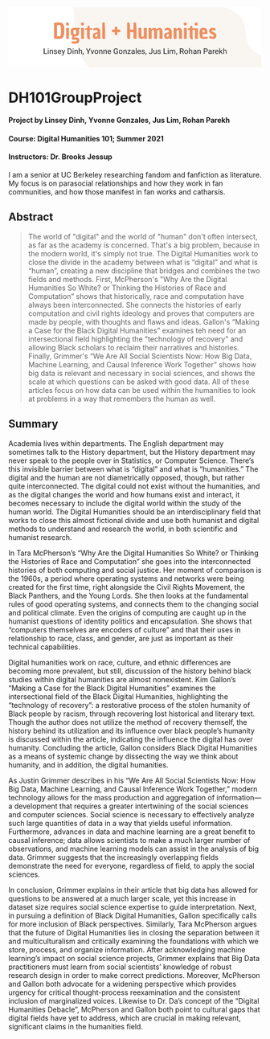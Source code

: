 ![Digital + Humanities](header.png)

# DH101GroupProject

#### Project by Linsey Dinh, Yvonne Gonzales, Jus Lim, Rohan Parekh	
#### Course: Digital Humanities 101; Summer 2021
#### Instructors: Dr. Brooks Jessup

I am a senior at UC Berkeley researching fandom and fanfiction as literature. My focus is on parasocial relationships and how they work in fan communities, and how those manifest in fan works and catharsis.

## Abstract

> The world of "digital" and the world of "human" don't often intersect, as far as the academy is concerned. That's a big problem, because in the modern world, it's simply not true. The Digital Humanities work to close the divide in the academy between what is “digital” and what is “human”, creating a new discipline that bridges and combines the two fields and methods. First, McPherson's "Why Are the Digital Humanities So White? or Thinking the Histories of Race and Computation” shows that historically, race and computation have always been interconnected. She connects the histories of early computation and civil rights ideology and proves that computers are made by people, with thoughts and flaws and ideas. Gallon's “Making a Case for the Black Digital Humanities” examines teh need for an intersectional field highlighting the "technology of recovery" and allowing Black scholars to reclaim their narratives and histories. Finally, Grimmer's “We Are All Social Scientists Now: How Big Data, Machine Learning, and Causal Inference Work Together” shows how big data is relevant and necessary in social sciences, and shows the scale at which questions can be asked with good data. All of these articles focus on how data can be used within the humanities to  look at problems in a way that remembers the human as well.

## Summary

Academia lives within departments. The English department may sometimes talk to the History department, but the History department may never speak to the people over in Statistics, or Computer Science. There’s this invisible barrier between what is “digital” and what is “humanities.” The digital and the human are not diametrically opposed, though, but rather quite interconnected. The digital could not exist without the humanities, and as the digital changes the world and how humans exist and interact, it becomes necessary to include the digital world within the study of the human world. The Digital Humanities should be an interdisciplinary field that works to close this almost fictional divide and use both humanist and digital methods to understand and research the world, in both scientific and humanist research.

In Tara McPherson’s “Why Are the Digital Humanities So White? or Thinking the Histories of Race and Computation” she goes into the interconnected histories of both computing and social justice. Her moment of comparison is the 1960s, a period where operating systems and networks were being created for the first time, right alongside the Civil Rights Movement, the Black Panthers, and the Young Lords. She then looks at the fundamental rules of good operating systems, and connects them to the changing social and political climate. Even the origins of computing are caught up in the humanist questions of identity politics and encapsulation. She shows that “computers themselves are encoders of culture” and that their uses in relationship to race, class, and gender, are just as important as their technical capabilities.

Digital humanities work on race, culture, and ethnic differences are becoming more prevalent, but still, discussion of the history behind black studies within digital humanities are almost nonexistent. Kim Gallon’s “Making a Case for the Black Digital Humanities” examines the intersectional field of the Black Digital Humanities, highlighting the “technology of recovery”: a restorative process of the stolen humanity of Black people by racism, through recovering lost historical and literary text. Though the author does not utilize the method of recovery themself, the history behind its utilization and its influence over black people’s humanity is discussed within the article, indicating the influence the digital has over humanity. Concluding the article, Gallon considers Black Digital Humanities as a means of systemic change by dissecting the way we think about humanity, and in addition, the digital humanities. 
            
As Justin Grimmer describes in his “We Are All Social Scientists Now: How Big Data, Machine Learning, and Causal Inference Work Together,” modern technology allows for the mass production and aggregation of information—a development that requires a greater intertwining of the social sciences and computer sciences. Social science is necessary to effectively analyze such large quantities of data in a way that yields useful information. Furthermore, advances in data and machine learning are a great benefit to causal inference; data allows scientists to make a much larger number of observations, and machine learning models can assist in the analysis of big data. Grimmer suggests that the increasingly overlapping fields demonstrate the need for everyone, regardless of field, to apply the social sciences.

In conclusion, Grimmer explains in their article that big data has allowed for questions to be answered at a much larger scale, yet this increase in dataset size requires social science expertise to guide interpretation. Next, in pursuing a definition of Black Digital Humanities, Gallon specifically calls for more inclusion of Black perspectives. Similarly, Tara McPherson argues that the future of Digital Humanities lies in closing the separation between it and multiculturalism and critically examining the foundations with which we store, process, and organize information. After acknowledging machine learning’s impact on social science projects, Grimmer explains that Big Data practitioners must learn from social scientists’ knowledge of robust research design in order to make correct predictions. Moreover, McPherson and Gallon both advocate for a widening perspective which provides urgency for critical thought-process reexamination and the consistent inclusion of marginalized voices. Likewise to Dr. Da’s concept of the “Digital Humanities Debacle”, McPherson and Gallon both point to cultural gaps that digital fields have yet to address, which are crucial in making relevant, significant claims in the humanities field. 
